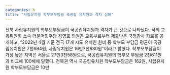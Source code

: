```yaml
---
categories: h
title: "사립유치원 학부모부담금 국공립 유치원과 격차 심해"
---
```

전북 사립유치원의 학부모부담금이 국공립유치원과 격차가 큰 것으로 나타났다. 국회 교육위원회 소속 더불어민주당 김영호 의원은 교육부로부터 제출받은 국정감사 자료를 공개하고, “2022년 4월 기준 전국 17개 시도 유치원 원비 중 학부모 부담금 평균이 국공립유치원은 7천694원, 사립유치원은 16만7천880원”이라고 밝혔다. 학부모부담금이 가장 높은 지역은 서울로 27만3천58원으로, 국공립유치원의 학부모 부담금 2천611원과 비교해 100배에 달했다. 전북권 역시 국공립유치원 학부모부담금은 162원, 사립유치원 학부모부담금은 10만